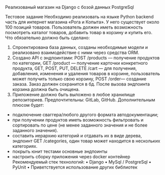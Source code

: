 Реализованый магазин на Django c бозой данных PostgreSql



Тестовое задание
	Необходимо реализовать на языке Python backend часть для интернет магазина «Рога и Копыта». У него существует около 100 позиций товаров. Пользователь должен иметь возможность посмотреть каталог товаров, добавить товар в корзину и купить его.
	Что обязательно должно быть сделано:
1. Спроектирована база данных, созданы необходимые модели и реализовано взаимодействие с ними через средства ORM. 
2. Создано API с эндпоинтами:
POST /products — получение продуктов по категории, 
GET /product — получение карточки конкретного продукта,
GET, POST, PUT, DELETE  /cart — для получения, добавления, изменения и удаления товаров в корзине, пользователь может получить только свою корзину,
POST /order— создание заказа. Заказ должен сохранится в бд. После вызова эндпоинта корзина должна быть очищена.
3. Приложение должно быть выложено в любое хранилище репозиториев. Предпочтительны: GitLab, GitHub.
Дополнительным плюсом будет:
- подключение сваггера/любого другого формата автодокументации;
- при получении продуктов иметь возможность фильтровать и сортировать по цене (не менее заданного значения и не более заданного значения).
- составить иерархию категорий и отдавать их в виде дерева, эндпоинт GET /categories, один товар может находится в нескольких категориях.
- покрыть юнит тестами основные эндпоинты
- настроить сборку приложения через docker контейнер
Рекомендуемый стек технологий:
•	Django
•	MySql / PostgreSql
•	PyUnit
•	Приветствуется использование других библиотек
